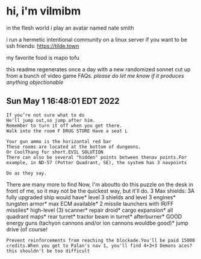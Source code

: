 # hi, i'm vilmibm

in the flesh world i play an avatar named nate smith

i run a hermetic intentional community on a linux server if you want to be ssh friends: https://tilde.town

my favorite food is mapo tofu

this readme regenerates once a day with a new randomized sonnet cut up from a bunch of video game FAQs.
_please do let me know if it produces anything objectionable_

## Sun May  1 16:48:01 EDT 2022

    If you’re not sure what to do
    He'll jump out,so jump after him.
    Remember to turn it off when you get there.
    Walk into the room F DRUG STORE Have a seat L
    
    Your gun ammo is the horizontal red bar
    These rooms are located at the bottom of dungeons.
    Or CoolThang for short.EVIL SOLUTION
    There can also be several "hidden" points between thenav points.For example, in ND-57 (Potter Quadrant, SE), the system has 3 navpoints
    
    Do as they say.
      There are many more to find
    Now, I'm aboutto do this puzzle on the desk in front of me, so it may not be the quickest way, but it'll do.
    3 Max shields: 3A fully upgraded ship would have* level 3 shields and level 3 engines* tungsten armor* max ECM available* 2 missile launchers with IR/FF missiles* high-level (3) scanner* repair droid* cargo expansion* all quadrant maps* rear turret* tractor beam in turret* afterburner* GOOD energy guns (tachyon cannons and/or ion cannons wouldbe good)* jump drive (of course!
    
    Prevent reinforcements from reaching the blockade.You'll be paid 15000 credits.When you get to Palan's nav 1, you'll find 4+3+3 Demons aces?
    this shouldn't be too difficult
